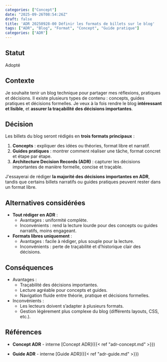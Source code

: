 ```yaml
---
categories: ["Concept"]
date: "2025-09-26T08:54:26Z"
draft: false
title: 'ADR 20250928-00 Définir les formats de billets sur le blog'
tags: ["ADR", "Blog", "Format", "Concept", "Guide pratique"]
categories: ["ADR"]
---
```


## Statut

Adopté

## Contexte

Je souhaite tenir un blog technique pour partager mes réflexions, pratiques et décisions.
Il existe plusieurs types de contenu : concepts, guides pratiques et décisions formelles.
Je veux à la fois rendre le blog **intéressant et lisible**, et **assurer la traçabilité des décisions importantes**.

## Décision

Les billets du blog seront rédigés en **trois formats principaux** :

1. **Concepts** : expliquer des idées ou théories, format libre et narratif.
2. **Guides pratiques** : montrer comment réaliser une tâche, format concret et étape par étape.
3. **Architecture Decision Records (ADR)** : capturer les décisions importantes de manière formelle, concise et traçable.

J'essayerai de rédiger **la majorité des décisions importantes en ADR**, tandis que certains billets narratifs ou guides pratiques peuvent rester dans un format libre.

## Alternatives considérées

- **Tout rédiger en ADR** :
  - Avantages : uniformité complète.
  - Inconvénients : rend la lecture lourde pour des concepts ou guides narratifs, moins engageant.
- **Formats libres uniquement** :
  - Avantages : facile à rédiger, plus souple pour la lecture.
  - Inconvénients : perte de traçabilité et d’historique clair des décisions.

## Conséquences

- Avantages :
  - Traçabilité des décisions importantes.
  - Lecture agréable pour concepts et guides.
  - Navigation fluide entre théorie, pratique et décisions formelles.
- Inconvénients :
  - Les lecteurs doivent s’adapter à plusieurs formats.
  - Gestion légèrement plus complexe du blog (différents layouts, CSS, etc.).

## Références

- **Concept ADR** - interne
  [Concept ADR]({{< ref "adr-concept.md" >}})

- **Guide ADR** - interne
  [Guide ADR]({{< ref "adr-guide.md" >}})
